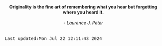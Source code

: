 
<div align="center"><b><span>Originality is the fine art of remembering what you hear but forgetting where you heard it. </span></b><br><br><i> - Laurence J. Peter</i></div>
<br><br><kbd>Last updated:Mon Jul 22 12:11:43 2024</kbd>